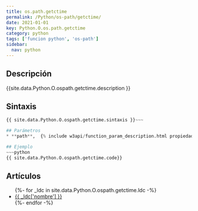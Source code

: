 ```yaml
---
title: os.path.getctime
permalink: /Python/os-path/getctime/
date: 2021-01-01
key: Python.O.os.path.getctime
category: python
tags: ['funcion python', 'os-path']
sidebar: 
  nav: python
---
```


## Descripción
{{site.data.Python.O.ospath.getctime.description }}

## Sintaxis
~~~python
{{ site.data.Python.O.ospath.getctime.sintaxis }}~~~

## Parámetros
* **path**,  {% include w3api/function_param_description.html propiedad=site.data.Python.O.os.path.getctime valor="path" %}

## Ejemplo
~~~python
{{ site.data.Python.O.ospath.getctime.code}}
~~~

## Artículos
<ul>
{%- for _ldc in site.data.Python.O.ospath.getctime.ldc -%}
   <li>
       <a href="{{_ldc['url'] }}">{{ _ldc['nombre'] }}</a>
   </li>
{%- endfor -%}
</ul>
